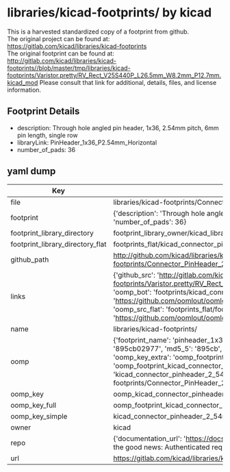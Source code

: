 # libraries/kicad-footprints/ by kicad  
This is a harvested standardized copy of a footprint from github.  
The original project can be found at:  
https://gitlab.com/kicad/libraries/kicad-footprints  
The original footprint can be found at:
http://gitlab.com/kicad/libraries/kicad-footprints//blob/master/tmp/libraries/kicad-footprints/Varistor.pretty/RV_Rect_V25S440P_L26.5mm_W8.2mm_P12.7mm.kicad_mod
Please consult that link for additional, details, files, and license information.  
## Footprint Details
* description: Through hole angled pin header, 1x36, 2.54mm pitch, 6mm pin length, single row  
* libraryLink: PinHeader_1x36_P2.54mm_Horizontal  
* number_of_pads: 36  
## yaml dump  
| Key | Value |  
| --- | --- |  
| file | libraries/kicad-footprints/Connector_PinHeader_2.54mm.pretty/PinHeader_1x36_P2.54mm_Horizontal.kicad_mod |  
| footprint | {'description': 'Through hole angled pin header, 1x36, 2.54mm pitch, 6mm pin length, single row', 'libraryLink': 'PinHeader_1x36_P2.54mm_Horizontal', 'number_of_pads': 36} |  
| footprint_library_directory | footprint_library_owner/kicad_libraries/kicad-footprints/ |  
| footprint_library_directory_flat | footprints_flat/kicad_connector_pinheader_2_54mm_pinheader_1x36_p2_54mm_horizontal/working |  
| github_path | http://github.com/kicad/libraries/kicad-footprints//blob/master/tmp/libraries/kicad-footprints/Connector_PinHeader_2.54mm.pretty/PinHeader_1x36_P2.54mm_Horizontal.kicad_mod |  
| links | {'github_src': 'http://gitlab.com/kicad/libraries/kicad-footprints//blob/master/tmp/libraries/kicad-footprints/Varistor.pretty/RV_Rect_V25S440P_L26.5mm_W8.2mm_P12.7mm.kicad_mod', 'github_src_repo': 'https://gitlab.com/kicad/libraries/kicad-footprints', 'oomp_bot': 'footprints/kicad_connector_pinheader_2_54mm_pinheader_1x36_p2_54mm_horizontal/working', 'oomp_bot_github': 'https://github.com/oomlout/oomlout_oomp_footprint_bot/tree/main/footprints/kicad_connector_pinheader_2_54mm_pinheader_1x36_p2_54mm_horizontal/working', 'oomp_src_flat': 'footprints_flat/footprints_flat/kicad_connector_pinheader_2_54mm_pinheader_1x36_p2_54mm_horizontal/working', 'oomp_src_flat_github': 'https://github.com/oomlout/oomlout_oomp_footprint_src/tree/main/footprints_flat/kicad_connector_pinheader_2_54mm_pinheader_1x36_p2_54mm_horizontal/working'} |  
| name | libraries/kicad-footprints/ |  
| oomp | {'footprint_name': 'pinheader_1x36_p2_54mm_horizontal', 'library_name': 'connector_pinheader_2_54mm', 'md5': '895cb02977c7212d2ca876f3f90a0fdd', 'md5_10': '895cb02977', 'md5_5': '895cb', 'md5_6': '895cb0', 'oomp_key': 'oomp_kicad_connector_pinheader_2_54mm_pinheader_1x36_p2_54mm_horizontal', 'oomp_key_extra': 'oomp_footprint_kicad_connector_pinheader_2_54mm_pinheader_1x36_p2_54mm_horizontal', 'oomp_key_full': 'oomp_footprint_kicad_connector_pinheader_2_54mm_pinheader_1x36_p2_54mm_horizontal_895cb0', 'oomp_key_simple': 'kicad_connector_pinheader_2_54mm_pinheader_1x36_p2_54mm_horizontal', 'original_filename': 'libraries/kicad-footprints/Connector_PinHeader_2.54mm.pretty/PinHeader_1x36_P2.54mm_Horizontal.kicad_mod', 'owner_name': 'kicad'} |  
| oomp_key | oomp_kicad_connector_pinheader_2_54mm_pinheader_1x36_p2_54mm_horizontal |  
| oomp_key_full | oomp_footprint_kicad_connector_pinheader_2_54mm_pinheader_1x36_p2_54mm_horizontal |  
| oomp_key_simple | kicad_connector_pinheader_2_54mm_pinheader_1x36_p2_54mm_horizontal |  
| owner | kicad |  
| repo | {'documentation_url': 'https://docs.github.com/rest/overview/resources-in-the-rest-api#rate-limiting', 'message': "API rate limit exceeded for 84.66.173.59. (But here's the good news: Authenticated requests get a higher rate limit. Check out the documentation for more details.)"} |  
| url | https://gitlab.com/kicad/libraries/kicad-footprints |  

